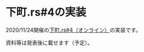 # 下町.rs#4の実装

2020/11/24開催の[下町.rs#4（オンライン）](https://shitamachi.connpass.com/event/194244/)の実装です。

資料等は発表後に載せます（予定）。